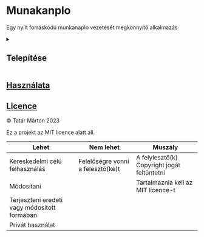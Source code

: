 # Munakanplo

Egy nyílt forráskódú munkanaplo vezetését megkönnyítő alkalmazás

<details>
<summary><strong><h2>Telepítése</h2></strong></summary>
<hr>

### Rendszerkövetelmények

- Docker 20+

### Futtatása

> Ehhez adminisztrátori jogosultságra van szükség!

1. Docker kép letöltése:
    ```bash
    sudo docker pull tm01013/munkanaplo3
    ```

2. Szerver indítása:
    ```bash
    sudo docker run --name Munkanaplo -itd -p <port amelyen futtatni akarod>:80 munkanaplo3
    ```

<details>
<summary><h3>Frissítés korábbi verzióról</h3></summary>

> Ehhez adminisztrátori jogosultságra van szükség!

1. Adatbázis kimásolása a régi konténerből
    ```bash
    sudo docker cp <régi konténer neve>:/app/app.db ~/app.db
    ```
2. Régi konténer törlése
    ```bash
    sudo docker remove <régi konténer neve>
    ```
3. Új konténer telepítése
    ```bash
    sudo docker pull tm01013/munkanaplo3
    sudo docker run --name Munkanaplo -itd -p <port amelyen futtatni akarod>:80 munkanaplo3
    ```
4. Adatbázis bemásolása az új konténerbe
    ```bash
    sudo docker cp ~/app.db Munkanaplo:/app/app.db
    ```

</details>

<details>
<summary><h4>Telepítés forráskódból</h4></summary>

> Ehhez adminisztrátori jogosultságra van szükség!

1. Projekt klonolása:
    ```bash
    git clone https://github.com/tm01013/Munkanaplo2.git
    cd Munkanaplo2
    ```

2. Microsoft aspnet és dotnet sdk letöltése:
    ```bash
    sudo docker pull mcr.microsoft.com/dotnet/aspnet:7.0
    sudo docker pull mcr.microsoft.com/dotnet/sdk:7.0.401
    ```

3. Docker kép készítése
    ```bash
    sudo docker build -t munkanaplo3 --no-cache .
    ```

4. Szerver indítása
    ```bash
    sudo docker run --name Munkanaplo -itd -p <port amelyen futtatni akarod>:80 munkanaplo3
    ```

</details>

</details>

## [Használata](/HOWTOUSE.md)

## [Licence](/LICENCE)

© Tatár Márton 2023

Ez a projekt az MIT licence alatt all.

| Lehet                                        | Nem lehet                         | Muszály                                     |
| -------------------------------------------- | --------------------------------- | ------------------------------------------- |
| Kereskedelmi célú felhasználás               | Felelőségre vonni a felesztő(ke)t | A felylesztő(k) Copyright jogát feltüntetni |
| Módosítani                                   |                                   | Tartalmaznia kell az MIT licence-t          |
| Terjeszteni eredeti vagy módosított formában |                                   |                                             |
| Privát használat                             |                                   |                                             |
